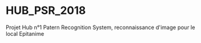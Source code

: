 # HUB_PSR_2018
Projet Hub n°1 Patern Recognition System, reconnaissance d'image pour le local Epitanime
